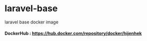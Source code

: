 # laravel-base
laravel base docker image


#### DockerHub : https://hub.docker.com/repository/docker/hijenhek